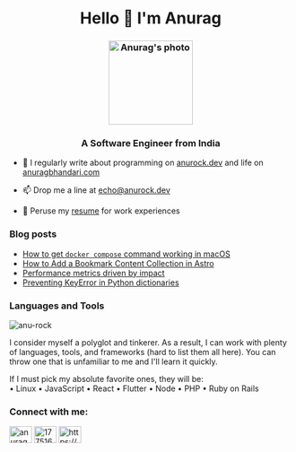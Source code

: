 <h1 align="center">Hello 👋 I'm Anurag</h1>

<!--<h3 align="center"><img src="https://user-images.githubusercontent.com/1288616/148529666-2368f07e-8b57-40ae-bfd9-0d897566c966.jpg" alt="Anurag's photo" width="150" /></h3>-->

<h3 align="center"><img src="https://github.com/user-attachments/assets/bdd1670d-1316-4d65-a37b-5bd9d0594f8d" alt="Anurag's photo" width="150" /></h3>

<h3 align="center">A Software Engineer from India</h3>

- 📝 I regularly write about programming on [anurock.dev](https://anurock.dev) and life on [anuragbhandari.com](https://anuragbhandari.com)

- 📫 Drop me a line at echo@anurock.dev

- 📄 Peruse my [resume](https://docs.google.com/document/d/1T6sn8dRbfAA1NP74vGRi77tHyNR4mI1lGe-Ffv7elDQ/edit?usp=sharing) for work experiences

### Blog posts
<!-- BLOG-POST-LIST:START -->
- [How to get `docker compose` command working in macOS](https://anurock.dev/posts/docker-compose-macos/)
- [How to Add a Bookmark Content Collection in Astro](https://anurock.dev/posts/astro-content-collection/)
- [Performance metrics driven by impact](https://anurock.dev/posts/performance-metrics/)
- [Preventing KeyError in Python dictionaries](https://anurock.dev/posts/python-defaultdict/)
<!-- BLOG-POST-LIST:END -->

### Languages and Tools
<p><img src="https://github-readme-stats.vercel.app/api/top-langs?username=anu-rock&show_icons=true&locale=en&layout=compact" alt="anu-rock" /></p>

I consider myself a polyglot and tinkerer. As a result, I can work with plenty of languages, tools, and frameworks (hard to list them all here). You can throw one that is unfamiliar to me and I'll learn it quickly.

If I must pick my absolute favorite ones, they will be:  
• Linux • JavaScript • React • Flutter • Node • PHP • Ruby on Rails

### Connect with me:
<a href="https://twitter.com/anuragbhandari" target="blank"><img align="center" src="https://raw.githubusercontent.com/rahuldkjain/github-profile-readme-generator/master/src/images/icons/Social/twitter.svg" alt="anuragbhandari" height="30" width="40" /></a>
<a href="https://stackoverflow.com/users/1775160" target="blank"><img align="center" src="https://raw.githubusercontent.com/rahuldkjain/github-profile-readme-generator/master/src/images/icons/Social/stack-overflow.svg" alt="1775160" height="30" width="40" /></a>
<a href="https://anuragbhandari.com/feed" target="blank"><img align="center" src="https://raw.githubusercontent.com/rahuldkjain/github-profile-readme-generator/master/src/images/icons/Social/rss.svg" alt="https://anuragbhandari.com/feed" height="30" width="40" /></a>

<!-- <p>&nbsp;<img align="center" src="https://github-readme-stats.vercel.app/api?username=anu-rock&show_icons=true&locale=en" alt="anu-rock" /></p>
 -->
